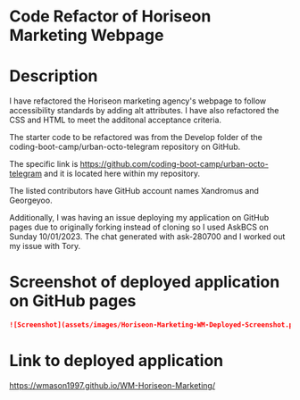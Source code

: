 # Code Refactor of Horiseon Marketing Webpage

# Description #
 I have refactored the Horiseon marketing agency's webpage to follow accessibility standards by adding alt attributes. I have also refactored the CSS and HTML to meet the additonal acceptance criteria.

The starter code to be refactored was from the Develop folder of the coding-boot-camp/urban-octo-telegram repository on GitHub.

The specific link is https://github.com/coding-boot-camp/urban-octo-telegram and it is located here within my repository.

The listed contributors have GitHub account names Xandromus and Georgeyoo.

Additionally, I was having an issue deploying my application on GitHub pages due to originally forking instead of cloning so I used AskBCS on Sunday 10/01/2023. The chat generated with ask-280700 and I worked out my issue with Tory.

# Screenshot of deployed application on GitHub pages #

```md
![Screenshot](assets/images/Horiseon-Marketing-WM-Deployed-Screenshot.png)
```

# Link to deployed application #
https://wmason1997.github.io/WM-Horiseon-Marketing/

